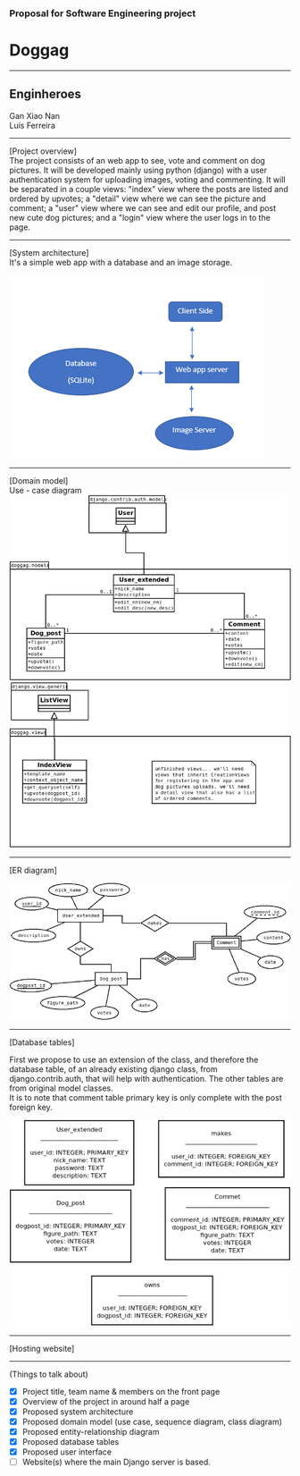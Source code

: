 ### Proposal for Software Engineering project

# Doggag
---

## Enginheroes
Gan Xiao Nan  
Luís Ferreira

---

[Project overview]  
The project consists of an web app to see, vote and comment on dog pictures. It will be developed mainly using python (django) with a user authentication system for uploading images, voting and commenting.
It will be separated in a couple views: "index" view where the posts are listed and ordered by upvotes; a "detail" view where we can see the picture and comment; a "user" view where we can see and edit our profile, and post new cute dog pictures; and a "login" view where the user logs in to the page.

---

[System architecture]  
It's a simple web app with a database and an image storage.

![architecture failed to load](./imgs_proposal/Architecture.PNG)


---

[Domain model]  
Use - case diagram
![Class diagram failed to load](./imgs_proposal/modelsclass.png)
![Class diagram failed to load](./imgs_proposal/viewsclass.png)

---

[ER diagram]  

![ER diagram failed to load](./imgs_proposal/ER_doggag.png)

---

[Database tables]  

First we propose to use an extension of the class, and therefore the database table, of an already existing django class, from django.contrib.auth, that will help with authentication. The other tables are from original model classes.  
It is to note that comment table primary key is only complete with the post foreign key.

![Database tables failed to load](./imgs_proposal/db.png)

---

[Hosting website]

---

(Things to talk about)

- [x] Project title, team name & members on the front page
- [x] Overview of the project in around half a page
- [x] Proposed system architecture
- [x] Proposed domain model (use case, sequence diagram, class diagram)
- [x] Proposed entity-relationship diagram
- [x] Proposed database tables
- [x] Proposed user interface
- [ ] Website(s) where the main Django server is based.
